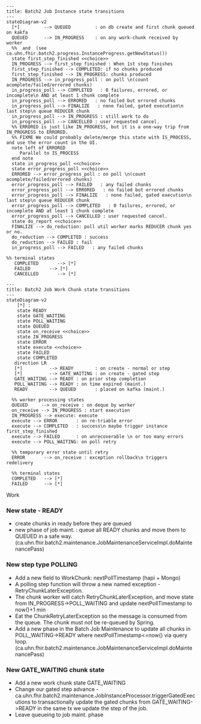 
```mermaid
---
title: Batch2 Job Instance state transitions
---
stateDiagram-v2
  [*]         --> QUEUED         : on db create and first chunk queued on kakfa
  QUEUED      --> IN_PROGRESS    : on any work-chunk received by worker
  %%  and  (see ca.uhn.fhir.batch2.progress.InstanceProgress.getNewStatus())
  state first_step_finished <<choice>>
  IN_PROGRESS --> first_step_finished : When 1st step finishes
  first_step_finished --> COMPLETED: if no chunks produced
  first_step_finished --> IN_PROGRESS: chunks produced
  IN_PROGRESS --> in_progress_poll : on poll \n(count acomplete/failed/errored chunks)
  in_progress_poll --> COMPLETED   : 0 failures, errored, or incomplete\n AND at least 1 chunk complete
  in_progress_poll --> ERRORED   : no failed but errored chunks
  in_progress_poll --> FINALIZE   : none failed, gated execution\n last step\n queue REDUCER chunk
  in_progress_poll --> IN_PROGRESS : still work to do
  in_progress_poll --> CANCELLED : user requested cancel.
  %% ERRORED is just like IN_PROGRESS, but it is a one-way trip from IN_PROGRESS to ERRORED.
  %% FIXME We could probably delete/merge this state with IS_PROCESS, and use the error count in the UI.
  note left of ERRORED
     Parallel to IS_PROCESS
  end note
  state in_progress_poll <<choice>>
  state error_progress_poll <<choice>>
  ERRORED --> error_progress_poll : on poll \n(count acomplete/failed/errored chunks)
  error_progress_poll --> FAILED   : any failed chunks
  error_progress_poll --> ERRORED   : no failed but errored chunks
  error_progress_poll --> FINALIZE   : none failed, gated execution\n last step\n queue REDUCER chunk
  error_progress_poll --> COMPLETED   : 0 failures, errored, or incomplete AND at least 1 chunk complete
  error_progress_poll --> CANCELLED : user requested cancel.
  state do_report <<choice>>
  FINALIZE --> do_reduction: poll util worker marks REDUCER chunk yes or no.
  do_reduction --> COMPLETED : success
  do_reduction --> FAILED : fail
  in_progress_poll --> FAILED   : any failed chunks

%% terminal states 
   COMPLETED       --> [*]
   FAILED       --> [*]
   CANCELLED       --> [*]
```

```mermaid
---
title: Batch2 Job Work Chunk state transitions
---
stateDiagram-v2
    [*] : 
    state READY
    state GATE_WAITING
    state POLL_WAITING
    state QUEUED
    state on_receive <<choice>>
    state IN_PROGRESS
    state ERROR
    state execute <<choice>>
    state FAILED
    state COMPLETED
   direction LR
   [*]          --> READY        : on create - normal or step
   [*]          --> GATE_WAITING : on create - gated step
   GATE_WAITING --> READY : on prior step completion
   POLL_WAITING --> READY : on time expired (maint.)
   READY        --> QUEUED       : placed on kafka (maint.)
  
  %% worker processing states
  QUEUED     --> on_receive : on deque by worker
  on_receive --> IN_PROGRESS : start execution
  IN_PROGRESS --> execute: execute
  execute --> ERROR       : on re-triable error
  execute --> COMPLETED   : success\n maybe trigger instance first_step_finished
  execute --> FAILED      : on unrecoverable \n or too many errors
  execute --> POLL_WAITING: on poll retry
  
  %% temporary error state until retry
  ERROR       --> on_receive : exception rollback\n triggers redelivery
  
  %% terminal states 
  COMPLETED   --> [*]
  FAILED      --> [*]
```

Work
### New state - READY
- create chunks in ready before they are queued
- new phase of job maint. : queue all READY chunks and move them to QUEUED in a safe way. (ca.uhn.fhir.batch2.maintenance.JobMaintenanceServiceImpl.doMaintenancePass)

### New step type POLLING
- Add a new field to WorkChunk: nextPollTimestamp (hapi + Mongo)
- A polling step function will throw a new named exception - RetryChunkLaterException.
- The chunk worker will catch RetryChunkLaterException, and move state from IN_PROGRESS->POLL_WAITING 
  and update nextPollTimestamp to now()+1 min
- Eat the ChunkRetryLaterException so the message is consumed from the queue.
  The chunk must not be re-queued by Spring.
- Add a new phase in the Batch Job Maintenance to update all chunks in POLL_WAITING->READY where nextPollTimestamp<=now()
  via query loop.
  (ca.uhn.fhir.batch2.maintenance.JobMaintenanceServiceImpl.doMaintenancePass) 

### New GATE_WAITING chunk state
- Add a new work chunk state GATE_WAITING
- Change our gated step advance - ca.uhn.fhir.batch2.maintenance.JobInstanceProcessor.triggerGatedExecutions 
  to transactionally update the gated chunks from GATE_WAITING->READY in the same tx we update the step of the job.
- Leave queueing to job maint. phase
